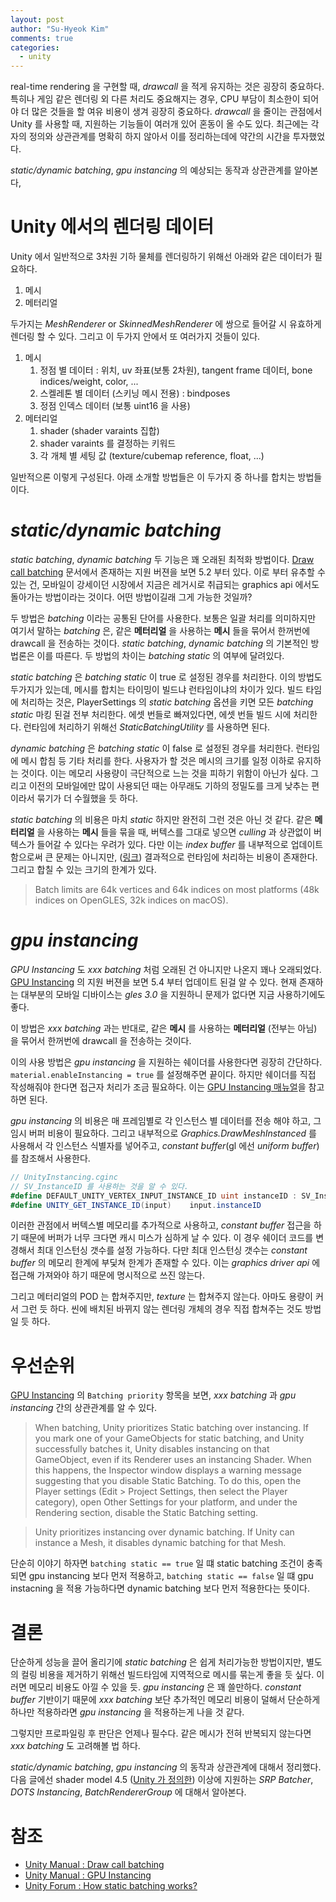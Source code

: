 ```yaml
---
layout: post
author: "Su-Hyeok Kim"
comments: true
categories:
  - unity
---
```


real-time rendering 을 구현할 때, _drawcall_  을 적게 유지하는 것은 굉장히 중요하다. 특히나 게임 같은 렌더링 외 다른 처리도 중요해지는 경우, CPU 부담이 최소한이 되어야 더 많은 것들을 할 여유 비용이 생겨 굉장히 중요하다. _drawcall_ 을 줄이는 관점에서 Unity 를 사용할 때, 지원하는 기능들이 여러개 있어 혼동이 올 수도 있다. 최근에는 각자의 정의와 상관관계를 명확히 하지 않아서 이를 정리하는데에 약간의 시간을 투자했었다.

_static/dynamic batching_, _gpu instancing_ 의 예상되는 동작과 상관관계를 알아본다,

<!-- more -->

# Unity 에서의 렌더링 데이터

Unity 에서 일반적으로 3차원 기하 물체를 렌더링하기 위해선 아래와 같은 데이터가 필요하다.

1. 메시
2. 메터리얼

두가지는 _MeshRenderer_ or _SkinnedMeshRenderer_ 에 쌍으로 들어갈 시 유효하게 렌더링 할 수 있다. 그리고 이 두가지 안에서 또 여러가지 것들이 있다.

1. 메시
   1. 정점 별 데이터 : 위치, uv 좌표(보통 2차원), tangent frame 데이터, bone indices/weight, color, ...
   2. 스켈레톤 별 데이터 (스키닝 메시 전용) : bindposes
   3. 정점 인덱스 데이터 (보통 uint16 을 사용)
2. 메터리얼
   1. shader (shader varaints 집합)
   2. shader varaints 를 결정하는 키워드
   3. 각 개체 별 세팅 값 (texture/cubemap reference, float, ...)

일반적으론 이렇게 구성된다. 아래 소개할 방법들은 이 두가지 중 하나를 합치는 방법들이다.

# _static/dynamic batching_

_static batching_, _dynamic batching_ 두 기능은 꽤 오래된 최적화 방법이다. [Draw call batching](https://docs.unity3d.com/2019.4/Documentation/Manual/DrawCallBatching.html) 문서에서 존재하는 지원 버젼을 보면 5.2 부터 있다. 이로 부터 유추할 수 있는 건, 모바일이 강세이던 시장에서 지금은 레거시로 취급되는 graphics api 에서도 돌아가는 방법이라는 것이다. 어떤 방법이길래 그게 가능한 것일까?

두 방법은 _batching_ 이라는 공통된 단어를 사용한다. 보통은 일괄 처리를 의미하지만 여기서 말하는 _batching_ 은, 같은 __메터리얼__ 을 사용하는 __메시__ 들을 묶어서 한꺼번에 drawcall 을 전송하는 것이다. _static batching_, _dynamic batching_ 의 기본적인 방법론은 이를 따른다. 두 방법의 차이는 _batching static_ 의 여부에 달려있다.

_static batching_ 은 _batching static_ 이 true 로 설정된 경우를 처리한다. 이의 방법도 두가지가 있는데, 메시를 합치는 타이밍이 빌드냐 런타임이냐의 차이가 있다. 빌드 타임에 처리하는 것은, PlayerSettings 의 _static batching_ 옵션을 키면 모든 _batching static_ 마킹 된걸 전부 처리한다. 에셋 번들로 빠져있다면, 에셋 번들 빌드 시에 처리한다. 런타임에 처리하기 위해선 _StaticBatchingUtility_ 를 사용하면 된다.

_dynamic batching_ 은 _batching static_ 이 false 로 설정된 경우를 처리한다. 런타임에 메시 합침 등 기타 처리를 한다. 사용자가 할 것은 메시의 크기를 일정 이하로 유지하는 것이다. 이는 메모리 사용량이 극단적으로 느는 것을 피하기 위함이 아닌가 싶다. 그리고 이전의 모바일에만 많이 사용되던 때는 아무래도 기하의 정밀도를 크게 낮추는 편이라서 묶기가 더 수월했을 듯 하다.

_static batching_ 의 비용은 마치 _static_ 하지만 완전히 그런 것은 아닌 것 같다. 같은 __메터리얼__ 을 사용하는 __메시__ 들을 묶을 때, 버텍스를 그대로 넣으면 _culling_ 과 상관없이 버텍스가 들어갈 수 있다는 우려가 있다. 다만 이는 _index buffer_ 를 내부적으로 업데이트 함으로써 큰 문제는 아니지만, ([링크](https://answers.unity.com/questions/593206/how-static-batching-works.html)) 결과적으로 런타임에 처리하는 비용이 존재한다. 그리고 합칠 수 있는 크기의 한계가 있다. 

> Batch limits are 64k vertices and 64k indices on most platforms (48k indices on OpenGLES, 32k indices on macOS).

# _gpu instancing_

_GPU Instancing_ 도 _xxx batching_ 처럼 오래된 건 아니지만 나온지 꽤나 오래되었다. [GPU Instancing](https://docs.unity3d.com/2019.4/Documentation/Manual/GPUInstancing.html) 의 지원 버젼을 보면 5.4 부터 업데이트 된걸 알 수 있다. 현재 존재하는 대부분의 모바일 디바이스는 _gles 3.0_ 을 지원하니 문제가 없다면 지금 사용하기에도 좋다.

이 방법은 _xxx batching_ 과는 반대로, 같은 __메시__ 를 사용하는 __메터리얼__ (전부는 아님) 을 묶어서 한꺼번에 drawcall 을 전송하는 것이다.

이의 사용 방법은 _gpu instancing_ 을 지원하는 쉐이더를 사용한다면 굉장히 간단하다. `material.enableInstancing = true` 를 설정해주면 끝이다. 하지만 쉐이더를 직접 작성해줘야 한다면 접근자 처리가 조금 필요하다. 이는 [GPU Instancing 매뉴얼](https://docs.unity3d.com/2019.4/Documentation/Manual/GPUInstancing.html)을 참고하면 된다.

_gpu instancing_ 의 비용은 매 프레임별로 각 인스턴스 별 데이터를 전송 해야 하고, 그 임시 버퍼 비용이 필요하다. 그리고 내부적으로 _Graphics.DrawMeshInstanced_ 를 사용해서 각 인스턴스 식별자를 넣어주고, _constant buffer_(gl 에선 _uniform buffer_)를 참조해서 사용한다. 

``` csharp
// UnityInstancing.cginc
// SV_InstanceID 를 사용하는 것을 알 수 있다.
#define DEFAULT_UNITY_VERTEX_INPUT_INSTANCE_ID uint instanceID : SV_InstanceID;
#define UNITY_GET_INSTANCE_ID(input)    input.instanceID
```

이러한 관점에서 버텍스별 메모리를 추가적으로 사용하고, _constant buffer_ 접근을 하기 때문에 버퍼가 너무 크다면 캐시 미스가 심하게 날 수 있다. 이 경우 쉐이더 코드를 변경해서 최대 인스턴싱 갯수를 설정 가능하다. 다만 최대 인스턴싱 갯수는 _constant buffer_ 의 메모리 한계에 부딫쳐 한계가 존재할 수 있다. 이는 _graphics driver api_ 에 접근해 가져와야 하기 때문에 명시적으로 쓰진 않는다.

그리고 메터리얼의 POD 는 합쳐주지만, _texture_ 는 합쳐주지 않는다. 아마도 용량이 커서 그런 듯 하다. 씬에 배치된 바뀌지 않는 렌더링 개체의 경우 직접 합쳐주는 것도 방법일 듯 하다.

# 우선순위

[GPU Instancing](https://docs.unity3d.com/2019.4/Documentation/Manual/GPUInstancing.html) 의 `Batching priority` 항목을 보면, _xxx batching_ 과 _gpu instancing_ 간의 상관관계를 알 수 있다.

> When batching, Unity prioritizes Static batching over instancing. If you mark one of your GameObjects for static batching, and Unity successfully batches it, Unity disables instancing on that GameObject, even if its Renderer uses an instancing Shader. When this happens, the Inspector window displays a warning message suggesting that you disable Static Batching. To do this, open the Player settings (Edit > Project Settings, then select the Player category), open Other Settings for your platform, and under the Rendering  section, disable the Static Batching setting.

> Unity prioritizes instancing over dynamic batching. If Unity can instance a Mesh, it disables dynamic batching for that Mesh.

단순히 이야기 하자면 `batching static == true` 일 떄 static batching 조건이 충족되면 gpu instancing 보다 먼저 적용하고, `batching static == false` 일 떄 gpu instacning 을 적용 가능하다면 dynamic batching 보다 먼저 적용한다는 뜻이다.

# 결론

단순하게 성능을 끌어 올리기에 _static batching_ 은 쉽게 처리가능한 방법이지만, 별도의 컬링 비용을 제거하기 위해선 빌드타임에 지역적으로 메시를 묶는게 좋을 듯 싶다. 이러면 메모리 비용도 아낄 수 있을 듯. _gpu instancing_ 은 꽤 쓸만하다. _constant buffer_ 기반이기 때문에 _xxx batching_ 보단 추가적인 메모리 비용이 덜해서 단순하게 하나만 적용하라면 _gpu instancing_ 을 적용하는게 나을 것 같다.

그렇지만 프로파일링 후 판단은 언제나 필수다. 같은 메시가 전혀 반복되지 않는다면 _xxx batching_ 도 고려해볼 법 하다.

_static/dynamic batching_, _gpu instancing_ 의 동작과 상관관계에 대해서 정리했다. 다음 글에선 shader model 4.5 ([Unity 가 정의한](https://docs.unity3d.com/Manual/SL-ShaderCompileTargets.html)) 이상에 지원하는 _SRP Batcher_, _DOTS Instancing_, _BatchRendererGroup_ 에 대해서 알아본다.

<!-- 
# DOTS Instancing & BatchRendererGroup (SRP batcher)

나온지 얼마 안됨.
현대적인 기기에서만 돌아감 (gles 3.1 이상)
메시를 합쳐서 drawcall 줄임

https://docs.unity3d.com/2022.1/Documentation/Manual/batch-renderer-group.html
https://docs.unity3d.com/2022.1/Documentation/Manual/dots-instancing-shaders.html
-->

# 참조

- [Unity Manual : Draw call batching](https://docs.unity3d.com/2019.4/Documentation/Manual/DrawCallBatching.html)
- [Unity Manual : GPU Instancing](https://docs.unity3d.com/2019.4/Documentation/Manual/GPUInstancing.html)
- [Unity Forum : How static batching works?](https://answers.unity.com/questions/593206/how-static-batching-works.html)

<!--
- https://docs.unity3d.com/Manual/SRPBatcher.html
- https://forum.unity.com/threads/srp-batcher-and-gpu-instancing.833362/
- https://docs.unity3d.com/2022.1/Documentation/Manual/batch-renderer-group.html
- https://docs.unity3d.com/2022.1/Documentation/Manual/dots-instancing-shaders.html
-->